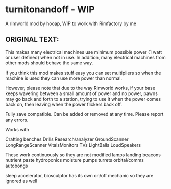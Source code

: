 # turnitonandoff - WIP

A rimworld mod by hooap, WIP to work with Rimfactory by me



ORIGINAL TEXT:
------

This makes many electrical machines use minimum possible power (1 watt or user defined) when not in use. In addition, many electrical machines from other mods should behave the same way.

If you think this mod makes stuff easy you can set multipliers so when the machine is used they can use more power than normal.

However, please note that due to the way Rimworld works, if your base keeps wavering between a small amount of power and no power, pawns may go back and forth to a station, trying to use it when the power comes back on, then leaving when the power flickers back off.

Fully save compatible. Can be added or removed at any time. Please report any errors.

Works with

Crafting benches
Drills
Research/analyzer
GroundScanner
LongRangeScanner
VitalsMonitors
TVs
LightBalls
LoudSpeakers

These work continuously so they are not modified
lamps
landing beacons
nutrient paste
hydroponics
moisture pumps
turrets
orbital/comms
autobongs

sleep accelerator, biosculptor has its own on/off mechanic so they are ignored as well

